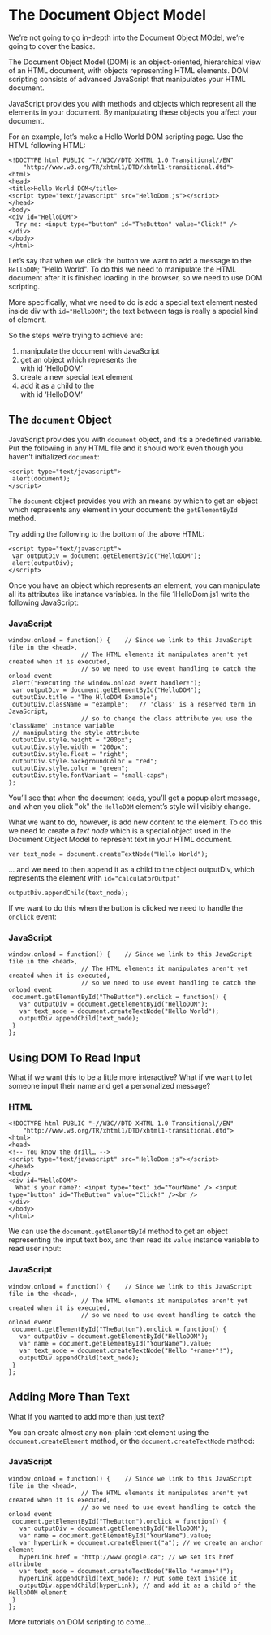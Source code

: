 The Document Object Model
=========================

We’re not going to go in-depth into the Document Object MOdel, we’re going to cover the basics.

The Document Object Model (DOM) is an object-oriented, hierarchical view of an HTML document, with objects representing HTML elements. DOM scripting consists of advanced JavaScript that manipulates your HTML document.

JavaScript provides you with methods and objects which represent all the elements in your document. By manipulating these objects you affect your document.

For an example, let’s make a Hello World DOM scripting page. Use the HTML following HTML:

    <!DOCTYPE html PUBLIC "-//W3C//DTD XHTML 1.0 Transitional//EN"
        "http://www.w3.org/TR/xhtml1/DTD/xhtml1-transitional.dtd">
    <html>
    <head>
    <title>Hello World DOM</title>
    <script type="text/javascript" src="HelloDom.js"></script>
    </head>
    <body>
    <div id="HelloDOM">
      Try me: <input type="button" id="TheButton" value="Click!" />
    </div>
    </body>
    </html>

Let’s say that when we click the button we want to add a message to the `HelloDOM`; "Hello World". To do this we need to manipulate the HTML document after it is finished loading in the browser, so we need to use DOM scripting.

More specifically, what we need to do is add a special text element nested inside div with `id="HelloDOM"`; the text between tags is really a special kind of element.

So the steps we’re trying to achieve are:

1.  manipulate the document with JavaScript
2.  get an object which represents the <div> with id ‘HelloDOM’
3.  create a new special text element
4.  add it as a child to the <div> with id ‘HelloDOM’

The `document` Object
---------------------

JavaScript provides you with `document` object, and it’s a predefined variable. Put the following in any HTML file and it should work even though you haven’t initialized `document`:

    <script type="text/javascript">
     alert(document);
    </script>

The `document` object provides you with an means by which to get an object which represents any element in your document: the `getElementById` method.

Try adding the following to the bottom of the above HTML:

    <script type="text/javascript">
     var outputDiv = document.getElementById("HelloDOM");
     alert(outputDiv);
    </script>

Once you have an object which represents an element, you can manipulate all its attributes like instance variables. In the file 1HelloDom.js1 write the following JavaScript:

### JavaScript

    window.onload = function() {	// Since we link to this JavaScript file in the <head>,
    					// The HTML elements it manipulates aren't yet created when it is executed,
    					// so we need to use event handling to catch the onload event
     alert("Executing the window.onload event handler!");
     var outputDiv = document.getElementById("HelloDOM");
     outputDiv.title = "The HlloDOM Example";
     outputDiv.className = "example";	// 'class' is a reserved term in JavaScript,
    					// so to change the class attribute you use the 'className' instance variable
     // manipulating the style attribute
     outputDiv.style.height = "200px";
     outputDiv.style.width = "200px";
     outputDiv.style.float = "right";
     outputDiv.style.backgroundColor = "red";
     outputDiv.style.color = "green";
     outputDiv.style.fontVariant = "small-caps";
    };

You’ll see that when the document loads, you’ll get a popup alert message, and when you click "ok" the `HelloDOM` element’s style will visibly change.

What we want to do, however, is add new content to the element. To do this we need to create a _text node_ which is a special object used in the Document Object Model to represent text in your HTML document.

    var text_node = document.createTextNode("Hello World");

… and we need to then append it as a child to the object outputDiv, which represents the element with `id="calculatorOutput"`

    outputDiv.appendChild(text_node);

If we want to do this when the button is clicked we need to handle the `onclick` event:

### JavaScript

    window.onload = function() {	// Since we link to this JavaScript file in the <head>,
    					// The HTML elements it manipulates aren't yet created when it is executed,
    					// so we need to use event handling to catch the onload event
     document.getElementById("TheButton").onclick = function() {
       var outputDiv = document.getElementById("HelloDOM");
       var text_node = document.createTextNode("Hello World");
       outputDiv.appendChild(text_node);
     }
    };

Using DOM To Read Input
-----------------------

What if we want this to be a little more interactive? What if we want to let someone input their name and get a personalized message?

### HTML

    <!DOCTYPE html PUBLIC "-//W3C//DTD XHTML 1.0 Transitional//EN"
        "http://www.w3.org/TR/xhtml1/DTD/xhtml1-transitional.dtd">
    <html>
    <head>
    <!-- You know the drill… -->
    <script type="text/javascript" src="HelloDom.js"></script>
    </head>
    <body>
    <div id="HelloDOM">
      What's your name?: <input type="text" id="YourName" /> <input type="button" id="TheButton" value="Click!" /><br />
    </div>
    </body>
    </html>

We can use the `document.getElementById` method to get an object representing the input text box, and then read its `value` instance variable to read user input:

### JavaScript

    window.onload = function() {	// Since we link to this JavaScript file in the <head>,
    					// The HTML elements it manipulates aren't yet created when it is executed,
    					// so we need to use event handling to catch the onload event
     document.getElementById("TheButton").onclick = function() {
       var outputDiv = document.getElementById("HelloDOM");
       var name = document.getElementById("YourName").value;
       var text_node = document.createTextNode("Hello "+name+"!");
       outputDiv.appendChild(text_node);
     }
    };

Adding More Than Text
---------------------

What if you wanted to add more than just text?

You can create almost any non-plain-text element using the `document.createElement` method, or the `document.createTextNode` method:

### JavaScript

    window.onload = function() {	// Since we link to this JavaScript file in the <head>,
    					// The HTML elements it manipulates aren't yet created when it is executed,
    					// so we need to use event handling to catch the onload event
     document.getElementById("TheButton").onclick = function() {
       var outputDiv = document.getElementById("HelloDOM");
       var name = document.getElementById("YourName").value;
       var hyperLink = document.createElement("a"); // we create an anchor element
       hyperLink.href = "http://www.google.ca"; // we set its href attribute
       var text_node = document.createTextNode("Hello "+name+"!");
       hyperLink.appendChild(text_node); // Put some text inside it
       outputDiv.appendChild(hyperLink); // and add it as a child of the HelloDOM element
     }
    };

More tutorials on DOM scripting to come…
